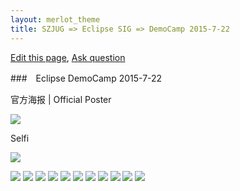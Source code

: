 ```yaml
---
layout: merlot_theme
title: SZJUG => Eclipse SIG => DemoCamp 2015-7-22
---
```


[Edit this page](http://szjug.github.io/eclipse/edit/gh-pages/democamp-2015-07-22/index.md),
[Ask question](http://szjug.github.io/eclipse/issues)

###　Eclipse DemoCamp 2015-7-22

官方海报 | Official Poster

![](photos/mmexport1438085494061.jpg)

Selfi

![](photos/mmexport1438085515950.jpg)


![](photos/IMG_20150722_191024.jpg)
![](photos/IMG_20150722_192539.jpg)
![](photos/IMG_20150722_192619.jpg)
![](photos/IMG_20150722_193248.jpg)
![](photos/IMG_20150722_193421.jpg)
![](photos/IMG_20150722_195638.jpg)
![](photos/IMG_20150722_195900.jpg)
![](photos/IMG_20150722_203641.jpg)
![](photos/IMG_20150722_205158.jpg)
![](photos/IMG_20150722_205206.jpg)
![](photos/IMG_20150722_210217.jpg)
